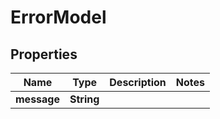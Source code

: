 

# ErrorModel


## Properties

| Name | Type | Description | Notes |
|------------ | ------------- | ------------- | -------------|
|**message** | **String** |  |  |




